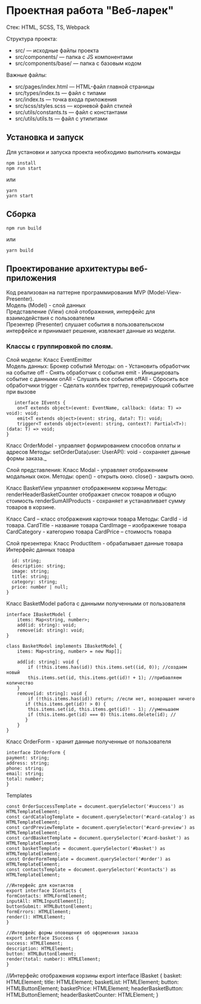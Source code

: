 # Проектная работа "Веб-ларек"

Стек: HTML, SCSS, TS, Webpack

Структура проекта:
- src/ — исходные файлы проекта
- src/components/ — папка с JS компонентами
- src/components/base/ — папка с базовым кодом

Важные файлы:
- src/pages/index.html — HTML-файл главной страницы
- src/types/index.ts — файл с типами
- src/index.ts — точка входа приложения
- src/scss/styles.scss — корневой файл стилей
- src/utils/constants.ts — файл с константами
- src/utils/utils.ts — файл с утилитами

## Установка и запуск
Для установки и запуска проекта необходимо выполнить команды

```
npm install
npm run start
```

или

```
yarn
yarn start
```
## Сборка

```
npm run build
```

или

```
yarn build
```





## Проектирование архитектуры веб-приложения
Код реализован на паттерне программирования MVP (Model-View-Presenter).  
Модель (Model) - слой данных  
Представление (View) слой отображения, интерфейс для взаимодействия с пользователем  
Презентер (Presenter) слушает события в пользовательском интерфейсе и принимает решение, извлекает данные из модели.

### Классы с группировкой по слоям.  
Слой модели:
Класс EventEmitter  
Модель данных: Брокер событий 
Методы:
on - Установить обработчик на событие
off - Снять обработчик с события
emit - Инициировать событие с данными
 onAll - Слушать все события
offAll - Сбросить все обработчики
trigger - Сделать коллбек триггер, генерирующий событие при вызове
```
   interface IEvents {
    on<T extends object>(event: EventName, callback: (data: T) => void): void;
    emit<T extends object>(event: string, data?: T): void;
    trigger<T extends object>(event: string, context?: Partial<T>): (data: T) => void;
}
 ```  
Класс OrderModel  - управляет формированием способов оплаты и адресов
Методы: 
setOrderData(user: UserAPI): void - сохраняет данные формы заказа._  

Слой представления: 
Класс Modal  - управляет отображением модальных окон.
Методы:
open() - открыть окно.
close() - закрыть окно.

Класс BasketView  управляет отображением корзины
Методы:  
renderHeaderBasketCounter отображает список товаров и общую стоимость
renderSumAllProducts - сохраняет и устанавливает сумму товаров в корзине.

Класс Card – класс отображения карточки товара
 Методы:
CardId - id товара.
CardTitle - название товара
CardImage – изображение товара
CardCategory - категорию товара
CardPrice – стоимость товара

Слой презентера:
Класс ProductItem - обрабатывает данные товара
Интерфейс данных товара
```export interface IProductItem {
  id: string;
  description: string;
  image: string;
  title: string;
  category: string;
  price: number | null;
}
```
Класс BasketModel работа с данными полученными от пользователя
```
interface IBasketModel {
    items: Map<string, number>;
    add(id: string): void;
    remove(id: string): void;
}

class BasketModel implements IBasketModel {
    items: Map<string, number> = new Map[];

    add[id: string]: void {
        if (!this.items.has(id)) this.items.set((id, 0)); //создаем новый
        this.items.set(id, this.items.get(id)! + 1); //прибавляем количество
    }
    remove[id: string]: void {
        if (!this.items.has(id)) return; //если нет, возвращает ничего
       if (this.items.get(id)! > 0) {
        this.items.set(id, this.items.get(id)! - 1); //уменьшаем
        if (this.items.get(id) === 0) this.items.delete(id); //
       }
    }
}
```
Класс OrderForm - хранит данные полученные от пользователя

```
interface IOrderForm {
payment: string;
address: string;
phone: string;
email: string;
total: number;
}
 ```   

Templates
```
const OrderSuccessTemplate = document.querySelector('#success') as HTMLTemplateElement;
const cardCatalogTemplate = document.querySelector('#card-catalog') as HTMLTemplateElement;
const cardPreviewTemplate = document.querySelector('#card-preview') as HTMLTemplateElement;
const cardBasketTemplate = document.querySelector('#card-basket') as HTMLTemplateElement;
const basketTemplate = document.querySelector('#basket') as HTMLTemplateElement;
const OrderFormTemplate = document.querySelector('#order') as HTMLTemplateElement;
const contactsTemplate = document.querySelector('#contacts') as HTMLTemplateElement;

//Интерфейс для контактов
export interface IContacts {
formContacts: HTMLFormElement;
inputAll: HTMLInputElement[];
buttonSubmit: HTMLButtonElement;
formErrors: HTMLElement;
render(): HTMLElement;
}

//Интерфейс формы оповещения об оформления заказа
export interface ISuccess {
success: HTMLElement;
description: HTMLElement;
button: HTMLButtonElement;
render(total: number): HTMLElement;
}
```

  //Интерфейс отображения корзины
export interface IBasket {
basket: HTMLElement;
title: HTMLElement;
basketList: HTMLElement;
button: HTMLButtonElement;
basketPrice: HTMLElement;
headerBasketButton: HTMLButtonElement;
headerBasketCounter: HTMLElement;
}
```


